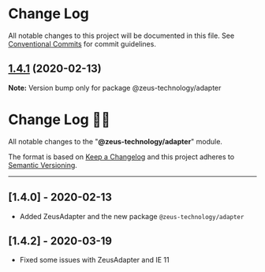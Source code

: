 # Change Log

All notable changes to this project will be documented in this file.
See [Conventional Commits](https://conventionalcommits.org) for commit guidelines.

## [1.4.1](https://github.com/WapoZeusTechnology/zeus-technology/compare/v1.4.0...v1.4.1) (2020-02-13)

**Note:** Version bump only for package @zeus-technology/adapter

# **Change Log** 📜📝

All notable changes to the "**@zeus-technology/adapter**" module.

The format is based on [Keep a Changelog](https://keepachangelog.com/en/1.0.0/) and this project adheres to [Semantic Versioning](https://semver.org/spec/v2.0.0.html).

---

## [**1.4.0**] - 2020-02-13

- Added ZeusAdapter and the new package `@zeus-technology/adapter`

## [**1.4.2**] - 2020-03-19

- Fixed some issues with ZeusAdapter and IE 11
